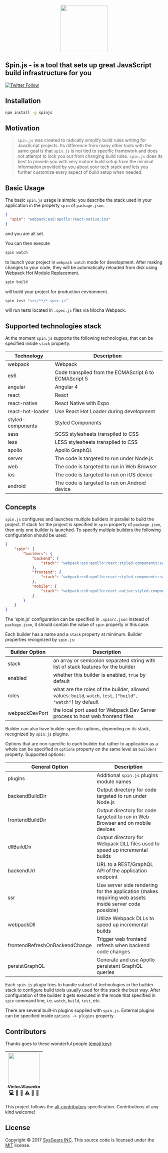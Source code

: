 <p align="center"><a href="#"><img width="150" src="https://rawgit.com/sysgears/spin.js/master/logo.svg"></a></p>

## Spin.js - is a tool that sets up great JavaScript build infrastructure for you

[![Twitter Follow](https://img.shields.io/twitter/follow/sysgears.svg?style=social)](https://twitter.com/sysgears)

## Installation

```bash
npm install -g spinjs
```

## Motivation

> `spin.js` was created to radically simplify build rules writing for JavaScript projects. Its difference from many
> other tools with the same goal is that `spin.js` is not tied to specific framework and does not attempt to lock you out
> from changing build rules. `spin.js` does its best to provide you with very mature build setup from the minimal
> information provided by you about your tech stack and lets you further customize every aspect of build setup when needed.

## Basic Usage

The basic `spin.js` usage is simple: you describe the stack used in your application in the property `spin` of `package.json`:
```json
{
  "spin": "webpack:es6:apollo:react-native:ios"
}
```
and you are all set. 

You can then execute
```bash
spin watch
```
to launch your project in `webpack watch` mode for development. After making changes to your code, they will be 
automatically reloaded from disk using Webpack Hot Module Replacement. 

```bash
spin build
```
will build your project for production environment.

```bash
spin test "src/**/*.spec.js"
```
will run tests located in `.spec.js` files via Mocha Webpack.

## Supported technologies stack

At the moment `spin.js` supports the following technologies, that can be specified inside `stack` property:

|Technology                |Description|
|--------------------------|-----------|
|webpack|Webpack|
|es6|Code transpiled from the ECMAScript 6 to ECMAScript 5|
|angular|Angular 4|
|react|React|
|react-native|React Native with Expo|
|react-hot-loader|Use React Hot Loader during development|
|styled-components|Styled Components|
|sass|SCSS stylesheets transpiled to CSS|
|less|LESS stylesheets transpiled to CSS|
|apollo|Apollo GraphQL|
|server|The code is targeted to run under Node.js|
|web|The code is targeted to run in Web Browser|
|ios|The code is targeted to run on iOS device|
|android|The code is targeted to run on Android device|

## Concepts

`spin.js` configures and launches multiple builders in parallel to build the project. If stack for the project is specified
in `spin` property of `package.json`, then only one builder is launched. To specify multiple builders the following 
configuration should be used:
```json
{
    "spin": {
        "builders": {
            "backend": {
                "stack": "webpack:es6:apollo:react:styled-components:sass:server"
            },
            "frontend": {
                "stack": "webpack:es6:apollo:react:styled-components:sass:web"    
            },
            "mobile": {
                "stack": "webpack:es6:apollo:react-native:styled-components:sass:ios"        
            }
        }
    }
}
```

The 'spin.js' configuration can be specified in `.spinrc.json` instead of `package.json`, it should contain the value of 
`spin` property in this case.

Each builder has a name and a `stack` property at minimum. Builder properties recognized by `spin.js`:

|Builder Option            |Description|
|--------------------------|-----------|
|stack|an array or semicolon separated string with list of stack features for the builder|
|enabled|whether this builder is enabled, `true` by default|
|roles|what are the roles of the builder, allowed values: `build`, `watch`, `test`, `["build", "watch"]` by default| 
|webpackDevPort|the local port used for Webpack Dev Server process to host web frontend files|

Builder can also have builder-specific options, depending on its stack, recognized by `spin.js` plugins.

Options that are non-specific to each builder but rather to application as a whole can be specified in 
`options` property on the same level as `builders` property. Supported options:

|General Option            |Description|
|--------------------------|-----------|
|plugins|Additional `spin.js` plugins module names|
|backendBuildDir|Output directory for code targeted to run under Node.js|
|frontendBuildDir|Output directory for code targeted to run in Web Browser and on mobile devices| 
|dllBuildDir|Output directory for Webpack DLL files used to speed up incremental builds|
|backendUrl|URL to a REST/GraphQL API of the application endpoint|
|ssr|Use server side rendering for the application (makes requiring web assets inside server code possible)| 
|webpackDll|Utilize Webpack DLLs to speed up incremental builds|
|frontendRefreshOnBackendChange|Trigger web frontend refresh when backend code changes|
|persistGraphQL|Generate and use Apollo persistent GraphQL queries|

Each `spin.js` plugin tries to handle subset of technologies in the builder stack to configure build tools 
usually used for this stack the best way. After configuration of the builder it gets executed in the mode
that specified in `spin` command line, i.e. `watch`, `build`, `test`, etc. 

There are several built-in plugins supplied with `spin.js`. External plugins can be specified inside
`options -> plugins` property.

## Contributors

Thanks goes to these wonderful people ([emoji key](https://github.com/kentcdodds/all-contributors#emoji-key)):

<!-- ALL-CONTRIBUTORS-LIST:START - Do not remove or modify this section -->
| [<img src="https://avatars1.githubusercontent.com/u/1259926?v=3" width="100px;"/><br /><sub>Victor Vlasenko</sub>](https://ua.linkedin.com/in/victorvlasenko)<br />[💻](https://github.com/sysgears/spin.js/commits?author=vlasenko "Code") [🔧](#tool-vlasenko "Tools") [📖](https://github.com/sysgears/spin.js/commits?author=vlasenko "Documentation") [⚠️](https://github.com/sysgears/spin.js/commits?author=vlasenko "Tests") [💬](#question-vlasenko "Answering Questions") [👀](#review-vlasenko "Reviewed Pull Requests") |
| :---: |
<!-- ALL-CONTRIBUTORS-LIST:END -->

This project follows the [all-contributors](https://github.com/kentcdodds/all-contributors) specification. Contributions of any kind welcome!

## License
Copyright © 2017 [SysGears INC]. This source code is licensed under the [MIT] license.

[MIT]: LICENSE
[SysGears INC]: http://sysgears.com
